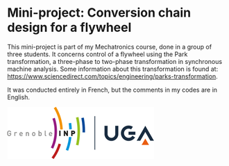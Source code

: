 # Mini-project: Conversion chain design for a flywheel
This mini-project is part of my Mechatronics course, done in a group of three students. It concerns control of a flywheel using the Park transformation, a three-phase to two-phase transformation in synchronous machine analysis. Some information about this transformation is found at: https://www.sciencedirect.com/topics/engineering/parks-transformation.

It was conducted entirely in French, but the comments in my codes are in English.

![UGA logo](https://github.com/TRAN-Gia-Quoc-Bao/Mini-Project-Conversion-Chain-Design-for-a-Flywheel/blob/main/logoUGA.png)
